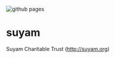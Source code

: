 ![github pages](https://github.com/nvasudevan/suyam/workflows/github%20pages/badge.svg?branch=master)

# suyam

Suyam Charitable Trust (http://suyam.org)

